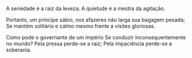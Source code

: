 A seriedade é a raiz da leveza;
A quietude é a mestra da agitação.

Portanto, um príncipe sábio, nos afazeres não larga sua bagagem pesada;
Se mantém solitário e calmo mesmo frente a visões gloriosas.

Como pode o governante de um império
Se conduzir inconsequentemente no mundo?
Pela pressa perde-se a raiz;
Pela impaciência perde-se a soberania.